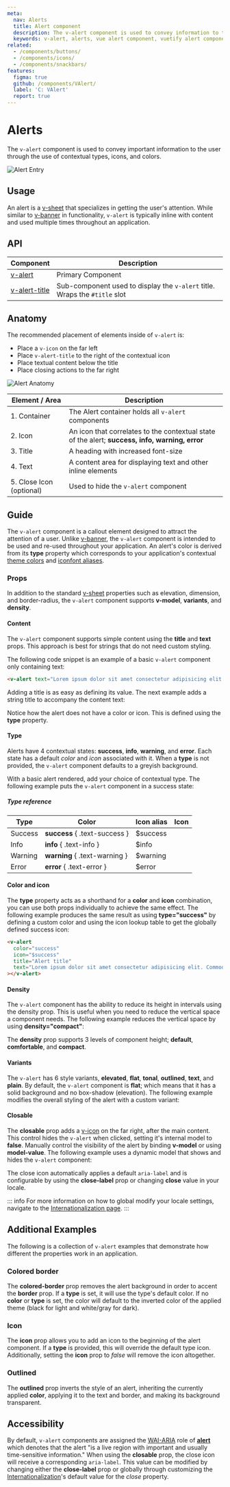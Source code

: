 ```yaml
---
meta:
  nav: Alerts
  title: Alert component
  description: The v-alert component is used to convey information to the user. Designed to stand out, the alerts come in four contextual styles.
  keywords: v-alert, alerts, vue alert component, vuetify alert component
related:
  - /components/buttons/
  - /components/icons/
  - /components/snackbars/
features:
  figma: true
  github: /components/VAlert/
  label: 'C: VAlert'
  report: true
---
```


# Alerts

The `v-alert` component is used to convey important information to the user through the use of contextual types, icons, and colors.

![Alert Entry](https://cdn.vuetifyjs.com/docs/images/components-temp/v-alert/v-alert-entry.png)

<page-features />

## Usage

An alert is a [v-sheet](/components/sheets/) that specializes in getting the user's attention. While similar to [v-banner](/components/banners/) in functionality, `v-alert` is typically inline with content and used multiple times throughout an application.

<usage name="v-alert" />

<entry />

## API

| Component | Description |
| - | - |
| [v-alert](/api/v-alert/) | Primary Component |
| [v-alert-title](/api/v-alert-title/) | Sub-component used to display the `v-alert` title. Wraps the `#title` slot |

## Anatomy

The recommended placement of elements inside of `v-alert` is:

* Place a `v-icon` on the far left
* Place `v-alert-title` to the right of the contextual icon
* Place textual content below the title
* Place closing actions to the far right

![Alert Anatomy](https://cdn.vuetifyjs.com/docs/images/components-temp/v-alert/v-alert-anatomy.png)

| Element / Area | Description |
| - | - |
| 1. Container | The Alert container holds all `v-alert` components |
| 2. Icon | An icon that correlates to the contextual state of the alert; **success, info, warning, error** |
| 3. Title | A heading with increased font-size |
| 4. Text | A content area for displaying text and other inline elements |
| 5. Close Icon (optional) | Used to hide the `v-alert` component |

<api-inline hide-links />

## Guide

The `v-alert` component is a callout element designed to attract the attention of a user. Unlike [v-banner](/components/banners/), the `v-alert` component is intended to be used and re-used throughout your application. An alert's color is derived from its **type** property which corresponds to your application's contextual [theme colors](/features/theme/#custom-theme-colors) and [iconfont aliases](/features/icon-fonts/#creating-a-custom-icon-set).

### Props

In addition to the standard [v-sheet](/components/sheets/) properties such as elevation, dimension, and border-radius, the `v-alert` component supports **v-model**, **variants**, and **density**.

#### Content

The `v-alert` component supports simple content using the **title** and **text** props. This approach is best for strings that do not need custom styling.

The following code snippet is an example of a basic `v-alert` component only containing text:

```html
<v-alert text="Lorem ipsum dolor sit amet consectetur adipisicing elit. Commodi, ratione debitis quis est labore voluptatibus..."></v-alert>
```

Adding a title is as easy as defining its value. The next example adds a string title to accompany the content text:

<example file="v-alert/prop-content" />

Notice how the alert does not have a color or icon. This is defined using the **type** property.

#### Type

Alerts have 4 contextual states: **success**, **info**, **warning**, and **error**. Each state has a default _color_ and _icon_ associated with it. When a **type** is not provided, the `v-alert` component defaults to a greyish background.

With a basic alert rendered, add your choice of contextual type. The following example puts the `v-alert` component in a success state:

<example file="v-alert/prop-type" />

##### Type reference

| Type | Color | Icon alias | Icon |
| - | - | - | :---: |
| Success | **success** { .text-success } | $success | <v-icon icon="$success" /> |
| Info | **info** { .text-info } | $info | <v-icon icon="$info" /> |
| Warning | **warning** { .text-warning } | $warning | <v-icon icon="$warning" /> |
| Error | **error** { .text-error } | $error | <v-icon icon="$error" /> |

#### Color and icon

The **type** property acts as a shorthand for a **color** and **icon** combination, you can use both props individually to achieve the same effect. The following example produces the same result as using **type="success"** by defining a custom color and using the icon lookup table to get the globally defined success icon:

```html
<v-alert
  color="success"
  icon="$success"
  title="Alert title"
  text="Lorem ipsum dolor sit amet consectetur adipisicing elit. Commodi, ratione debitis quis est labore voluptatibus..."
></v-alert>
```

#### Density

The `v-alert` component has the ability to reduce its height in intervals using the density prop. This is useful when you need to reduce the vertical space a component needs. The following example reduces the vertical space by using **density="compact"**:

<example file="v-alert/prop-density" />

The **density** prop supports 3 levels of component height; **default**, **comfortable**, and **compact**.

#### Variants

The `v-alert` has 6 style variants, **elevated**, **flat**, **tonal**, **outlined**, **text**, and **plain**. By default, the `v-alert` component is **flat**; which means that it has a solid background and no box-shadow (elevation). The following example modifies the overall styling of the alert with a custom variant:

<example file="v-alert/prop-variant" />

#### Closable

The **closable** prop adds a [v-icon](/components/icons) on the far right, after the main content. This control hides the `v-alert` when clicked, setting it's internal model to **false**. Manually control the visibility of the alert by binding **v-model** or using **model-value**. The following example uses a dynamic model that shows and hides the `v-alert` component:

<example file="v-alert/prop-closable" />

The close icon automatically applies a default `aria-label` and is configurable by using the **close-label** prop or changing **close** value in your locale.

::: info
  For more information on how to global modify your locale settings, navigate to the [Internationalization page](/features/internationalization).
:::

## Additional Examples

The following is a collection of `v-alert` examples that demonstrate how different the properties work in an application.

### Colored border

The **colored-border** prop removes the alert background in order to accent the **border** prop. If a **type** is set, it will use the type's default color. If no **color** or **type** is set, the color will default to the inverted color of the applied theme (black for light and white/gray for dark).

<example file="v-alert/prop-colored-border" />

### Icon

The **icon** prop allows you to add an icon to the beginning of the alert component. If a **type** is provided, this will override the default type icon. Additionally, setting the **icon** prop to _false_ will remove the icon altogether.

<example file="v-alert/prop-icon" />

### Outlined

The **outlined** prop inverts the style of an alert, inheriting the currently applied **color**, applying it to the text and border, and making its background transparent.

<example file="v-alert/prop-outlined" />

## Accessibility

By default, `v-alert` components are assigned the [WAI-ARIA](https://www.w3.org/WAI/standards-guidelines/aria/) role of [**alert**](https://www.w3.org/TR/wai-aria/#alert) which denotes that the alert \"is a live region with important and usually time-sensitive information.\" When using the **closable** prop, the close icon will receive a corresponding `aria-label`. This value can be modified by changing either the **close-label** prop or globally through customizing the [Internationalization](/features/internationalization)'s default value for the _close_ property.
